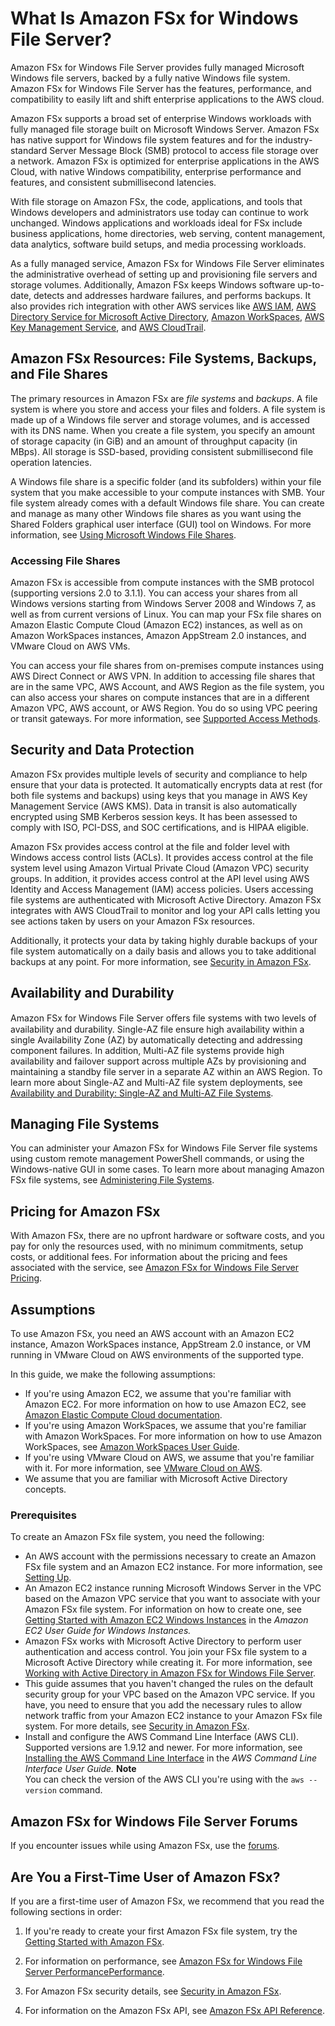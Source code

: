 # What Is Amazon FSx for Windows File Server?<a name="what-is"></a>

Amazon FSx for Windows File Server provides fully managed Microsoft Windows file servers, backed by a fully native Windows file system\. Amazon FSx for Windows File Server has the features, performance, and compatibility to easily lift and shift enterprise applications to the AWS cloud\.

Amazon FSx supports a broad set of enterprise Windows workloads with fully managed file storage built on Microsoft Windows Server\. Amazon FSx has native support for Windows file system features and for the industry\-standard Server Message Block \(SMB\) protocol to access file storage over a network\. Amazon FSx is optimized for enterprise applications in the AWS Cloud, with native Windows compatibility, enterprise performance and features, and consistent submillisecond latencies\.

With file storage on Amazon FSx, the code, applications, and tools that Windows developers and administrators use today can continue to work unchanged\. Windows applications and workloads ideal for FSx include business applications, home directories, web serving, content management, data analytics, software build setups, and media processing workloads\.

As a fully managed service, Amazon FSx for Windows File Server eliminates the administrative overhead of setting up and provisioning file servers and storage volumes\. Additionally, Amazon FSx keeps Windows software up\-to\-date, detects and addresses hardware failures, and performs backups\. It also provides rich integration with other AWS services like [AWS IAM](https://docs.aws.amazon.com/IAM/latest/UserGuide/introduction.html), [AWS Directory Service for Microsoft Active Directory](https://docs.aws.amazon.com/directoryservice/latest/admin-guide/directory_microsoft_ad.html), [Amazon WorkSpaces](https://docs.aws.amazon.com/workspaces/latest/adminguide/amazon-workspaces.html), [AWS Key Management Service](https://docs.aws.amazon.com/kms/latest/developerguide/overview.html), and [AWS CloudTrail](https://docs.aws.amazon.com/awscloudtrail/latest/userguide/cloudtrail-user-guide.html)\.

## Amazon FSx Resources: File Systems, Backups, and File Shares<a name="fsx-resources"></a>

The primary resources in Amazon FSx are *file systems* and *backups*\. A file system is where you store and access your files and folders\. A file system is made up of a Windows file server and storage volumes, and is accessed with its DNS name\. When you create a file system, you specify an amount of storage capacity \(in GiB\) and an amount of throughput capacity \(in MBps\)\. All storage is SSD\-based, providing consistent submillisecond file operation latencies\.

A Windows file share is a specific folder \(and its subfolders\) within your file system that you make accessible to your compute instances with SMB\. Your file system already comes with a default Windows file share\. You can create and manage as many other Windows file shares as you want using the Shared Folders graphical user interface \(GUI\) tool on Windows\. For more information, see [Using Microsoft Windows File Shares](using-file-shares.md)\.

### Accessing File Shares<a name="fsx-access-shares"></a>

Amazon FSx is accessible from compute instances with the SMB protocol \(supporting versions 2\.0 to 3\.1\.1\)\. You can access your shares from all Windows versions starting from Windows Server 2008 and Windows 7, as well as from current versions of Linux\. You can map your FSx file shares on Amazon Elastic Compute Cloud \(Amazon EC2\) instances, as well as on Amazon WorkSpaces instances, Amazon AppStream 2\.0 instances, and VMware Cloud on AWS VMs\. 

You can access your file shares from on\-premises compute instances using AWS Direct Connect or AWS VPN\. In addition to accessing file shares that are in the same VPC, AWS Account, and AWS Region as the file system, you can also access your shares on compute instances that are in a different Amazon VPC, AWS account, or AWS Region\. You do so using VPC peering or transit gateways\. For more information, see [Supported Access Methods](supported-fsx-clients.md#access-methods)\. 

## Security and Data Protection<a name="security-considerations"></a>

Amazon FSx provides multiple levels of security and compliance to help ensure that your data is protected\. It automatically encrypts data at rest \(for both file systems and backups\) using keys that you manage in AWS Key Management Service \(AWS KMS\)\. Data in transit is also automatically encrypted using SMB Kerberos session keys\. It has been assessed to comply with ISO, PCI\-DSS, and SOC certifications, and is HIPAA eligible\.

Amazon FSx provides access control at the file and folder level with Windows access control lists \(ACLs\)\. It provides access control at the file system level using Amazon Virtual Private Cloud \(Amazon VPC\) security groups\. In addition, it provides access control at the API level using AWS Identity and Access Management \(IAM\) access policies\. Users accessing file systems are authenticated with Microsoft Active Directory\. Amazon FSx integrates with AWS CloudTrail to monitor and log your API calls letting you see actions taken by users on your Amazon FSx resources\.

Additionally, it protects your data by taking highly durable backups of your file system automatically on a daily basis and allows you to take additional backups at any point\. For more information, see [Security in Amazon FSx](security.md)\.

## Availability and Durability<a name="avail_durability"></a>

Amazon FSx for Windows File Server oﬀers file systems with two levels of availability and durability\. Single\-AZ file ensure high availability within a single Availability Zone \(AZ\) by automatically detecting and addressing component failures\. In addition, Multi\-AZ file systems provide high availability and failover support across multiple AZs by provisioning and maintaining a standby file server in a separate AZ within an AWS Region\. To learn more about Single\-AZ and Multi\-AZ file system deployments, see [Availability and Durability: Single\-AZ and Multi\-AZ File Systems](high-availability-multiAZ.md)\.

## Managing File Systems<a name="managing-FSxW"></a>

You can administer your Amazon FSx for Windows File Server file systems using custom remote management PowerShell commands, or using the Windows\-native GUI in some cases\. To learn more about managing Amazon FSx file systems, see [Administering File Systems](administering-file-systems.md)\.

## Pricing for Amazon FSx<a name="pricing"></a>

With Amazon FSx, there are no upfront hardware or software costs, and you pay for only the resources used, with no minimum commitments, setup costs, or additional fees\. For information about the pricing and fees associated with the service, see [Amazon FSx for Windows File Server Pricing](http://aws.amazon.com/fsx/windows/pricing)\.

## Assumptions<a name="assumptions"></a>

To use Amazon FSx, you need an AWS account with an Amazon EC2 instance, Amazon WorkSpaces instance, AppStream 2\.0 instance, or VM running in VMware Cloud on AWS environments of the supported type\.

In this guide, we make the following assumptions:
+ If you're using Amazon EC2, we assume that you're familiar with Amazon EC2\. For more information on how to use Amazon EC2, see [Amazon Elastic Compute Cloud documentation](https://docs.aws.amazon.com/ec2)\.
+ If you're using Amazon WorkSpaces, we assume that you're familiar with Amazon WorkSpaces\. For more information on how to use Amazon WorkSpaces, see [Amazon WorkSpaces User Guide](https://docs.aws.amazon.com/workspaces/latest/userguide/)\.
+ If you're using VMware Cloud on AWS, we assume that you're familiar with it\. For more information, see [VMware Cloud on AWS](https://aws.amazon.com/vmware)\.
+ We assume that you are familiar with Microsoft Active Directory concepts\.

### Prerequisites<a name="prerequisites"></a>

To create an Amazon FSx file system, you need the following:
+ An AWS account with the permissions necessary to create an Amazon FSx file system and an Amazon EC2 instance\. For more information, see [Setting Up](setting-up.md)\.
+ An Amazon EC2 instance running Microsoft Windows Server in the VPC based on the Amazon VPC service that you want to associate with your Amazon FSx file system\. For information on how to create one, see [Getting Started with Amazon EC2 Windows Instances](https://docs.aws.amazon.com/AWSEC2/latest/WindowsGuide/EC2_GetStarted.html) in the *Amazon EC2 User Guide for Windows Instances\.*
+ Amazon FSx works with Microsoft Active Directory to perform user authentication and access control\. You join your FSx file system to a Microsoft Active Directory while creating it\. For more information, see [Working with Active Directory in Amazon FSx for Windows File Server](aws-ad-integration-fsxW.md)\.
+ This guide assumes that you haven't changed the rules on the default security group for your VPC based on the Amazon VPC service\. If you have, you need to ensure that you add the necessary rules to allow network traffic from your Amazon EC2 instance to your Amazon FSx file system\. For more details, see [Security in Amazon FSx](security.md)\.
+ Install and configure the AWS Command Line Interface \(AWS CLI\)\. Supported versions are 1\.9\.12 and newer\. For more information, see [Installing the AWS Command Line Interface](https://docs.aws.amazon.com/cli/latest/userguide/installing.html) in the *AWS Command Line Interface User Guide\.*
**Note**  
You can check the version of the AWS CLI you're using with the `aws --version` command\.

## Amazon FSx for Windows File Server Forums<a name="fsx-forums"></a>

If you encounter issues while using Amazon FSx, use the [forums](https://forums.aws.amazon.com/forum.jspa?forumID=308)\.

## Are You a First\-Time User of Amazon FSx?<a name="first-time-user"></a>

If you are a first\-time user of Amazon FSx, we recommend that you read the following sections in order:

1. If you're ready to create your first Amazon FSx file system, try the [Getting Started with Amazon FSx](getting-started.md)\.

1. For information on performance, see [Amazon FSx for Windows File Server PerformancePerformance](performance.md)\.

1. For Amazon FSx security details, see [Security in Amazon FSx](security.md)\.

1. For information on the Amazon FSx API, see [Amazon FSx API Reference](https://docs.aws.amazon.com/fsx/latest/APIReference/Welcome.html)\.